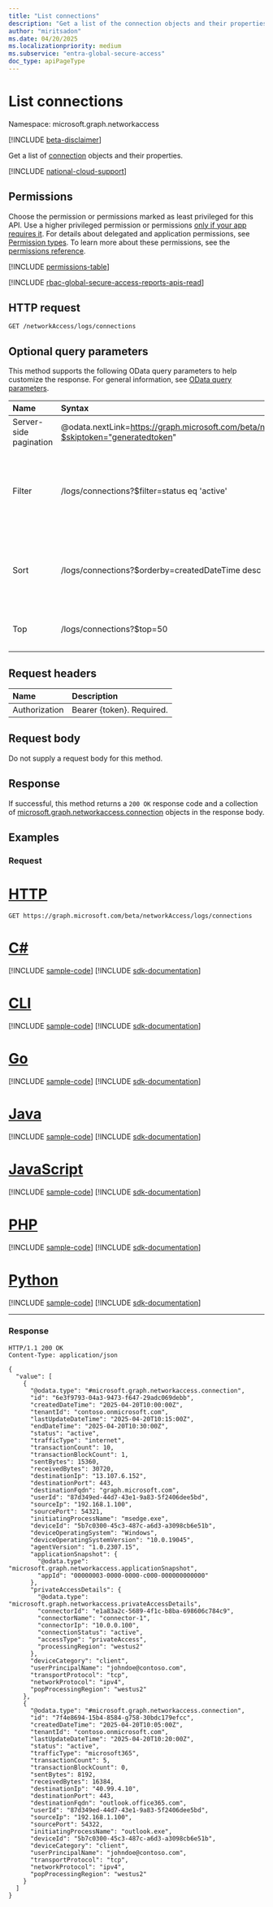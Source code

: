 ```yaml
---
title: "List connections"
description: "Get a list of the connection objects and their properties."
author: "miritsadon"
ms.date: 04/20/2025
ms.localizationpriority: medium
ms.subservice: "entra-global-secure-access"
doc_type: apiPageType
---
```


# List connections

Namespace: microsoft.graph.networkaccess

[!INCLUDE [beta-disclaimer](../../includes/beta-disclaimer.md)]

Get a list of [connection](../resources/networkaccess-connection.md) objects and their properties.

[!INCLUDE [national-cloud-support](../../includes/global-only.md)]

## Permissions

Choose the permission or permissions marked as least privileged for this API. Use a higher privileged permission or permissions [only if your app requires it](/graph/permissions-overview#best-practices-for-using-microsoft-graph-permissions). For details about delegated and application permissions, see [Permission types](/graph/permissions-overview#permission-types). To learn more about these permissions, see the [permissions reference](/graph/permissions-reference).

<!-- { "blockType": "permissions", "name": "networkaccess_logs_list_connections" } -->
[!INCLUDE [permissions-table](../includes/permissions/networkaccess-logs-list-connections-permissions.md)]

[!INCLUDE [rbac-global-secure-access-reports-apis-read](../includes/rbac-for-apis/rbac-global-secure-access-reports-apis-read.md)]

## HTTP request

<!-- {
  "blockType": "ignored"
}
-->
``` http
GET /networkAccess/logs/connections
```

## Optional query parameters

This method supports the following OData query parameters to help customize the response. For general information, see [OData query parameters](/graph/query-parameters).

|Name|Syntax|Notes|
|:---|:---|:---|
|Server-side pagination|@odata.nextLink=https://graph.microsoft.com/beta/networkAccess/logs/connections?$skiptoken="generatedtoken"|The page size defaults to and is limited to 1000.|
|Filter|/logs/connections?$filter=status eq 'active'|All properties are filterable. Filter by status, trafficType, deviceCategory, and other connection properties.|
|Sort|/logs/connections?$orderby=createdDateTime desc|You can order by all properties. Sort by createdDateTime, transactionCount, and other properties.|
|Top|/logs/connections?$top=50|Limit the number of results. Maximum value is 1000.|

## Request headers

|Name|Description|
|:---|:---|
|Authorization|Bearer {token}. Required.|

## Request body

Do not supply a request body for this method.

## Response

If successful, this method returns a `200 OK` response code and a collection of [microsoft.graph.networkaccess.connection](../resources/networkaccess-connection.md) objects in the response body.

## Examples

### Request

# [HTTP](#tab/http)
<!-- {
  "blockType": "request",
  "name": "list_connection"
}
-->
``` http
GET https://graph.microsoft.com/beta/networkAccess/logs/connections
```

# [C#](#tab/csharp)
[!INCLUDE [sample-code](../includes/snippets/csharp/list-connection-csharp-snippets.md)]
[!INCLUDE [sdk-documentation](../includes/snippets/snippets-sdk-documentation-link.md)]

# [CLI](#tab/cli)
[!INCLUDE [sample-code](../includes/snippets/cli/list-connection-cli-snippets.md)]
[!INCLUDE [sdk-documentation](../includes/snippets/snippets-sdk-documentation-link.md)]

# [Go](#tab/go)
[!INCLUDE [sample-code](../includes/snippets/go/list-connection-go-snippets.md)]
[!INCLUDE [sdk-documentation](../includes/snippets/snippets-sdk-documentation-link.md)]

# [Java](#tab/java)
[!INCLUDE [sample-code](../includes/snippets/java/list-connection-java-snippets.md)]
[!INCLUDE [sdk-documentation](../includes/snippets/snippets-sdk-documentation-link.md)]

# [JavaScript](#tab/javascript)
[!INCLUDE [sample-code](../includes/snippets/javascript/list-connection-javascript-snippets.md)]
[!INCLUDE [sdk-documentation](../includes/snippets/snippets-sdk-documentation-link.md)]

# [PHP](#tab/php)
[!INCLUDE [sample-code](../includes/snippets/php/list-connection-php-snippets.md)]
[!INCLUDE [sdk-documentation](../includes/snippets/snippets-sdk-documentation-link.md)]

# [Python](#tab/python)
[!INCLUDE [sample-code](../includes/snippets/python/list-connection-python-snippets.md)]
[!INCLUDE [sdk-documentation](../includes/snippets/snippets-sdk-documentation-link.md)]

---

### Response
<!-- {
  "blockType": "response",
  "truncated": true,
  "@odata.type": "Collection(microsoft.graph.networkaccess.connection)"
}
-->
``` http
HTTP/1.1 200 OK
Content-Type: application/json

{
  "value": [
    {
      "@odata.type": "#microsoft.graph.networkaccess.connection",
      "id": "6e3f9793-04a3-9473-f647-29adc069debb",
      "createdDateTime": "2025-04-20T10:00:00Z",
      "tenantId": "contoso.onmicrosoft.com",
      "lastUpdateDateTime": "2025-04-20T10:15:00Z",
      "endDateTime": "2025-04-20T10:30:00Z",
      "status": "active",
      "trafficType": "internet",
      "transactionCount": 10,
      "transactionBlockCount": 1,
      "sentBytes": 15360,
      "receivedBytes": 30720,
      "destinationIp": "13.107.6.152",
      "destinationPort": 443,
      "destinationFqdn": "graph.microsoft.com",
      "userId": "87d349ed-44d7-43e1-9a83-5f2406dee5bd",
      "sourceIp": "192.168.1.100",
      "sourcePort": 54321,
      "initiatingProcessName": "msedge.exe",
      "deviceId": "5b7c0300-45c3-487c-a6d3-a3098cb6e51b",
      "deviceOperatingSystem": "Windows",
      "deviceOperatingSystemVersion": "10.0.19045",
      "agentVersion": "1.0.2307.15",
      "applicationSnapshot": {
        "@odata.type": "microsoft.graph.networkaccess.applicationSnapshot",
        "appId": "00000003-0000-0000-c000-000000000000"
      },
      "privateAccessDetails": {
        "@odata.type": "microsoft.graph.networkaccess.privateAccessDetails",
        "connectorId": "e1a83a2c-5689-4f1c-b8ba-698606c784c9",
        "connectorName": "connector-1",
        "connectorIp": "10.0.0.100",
        "connectionStatus": "active",
        "accessType": "privateAccess",
        "processingRegion": "westus2"
      },
      "deviceCategory": "client",
      "userPrincipalName": "johndoe@contoso.com",
      "transportProtocol": "tcp",
      "networkProtocol": "ipv4",
      "popProcessingRegion": "westus2"
    },
    {
      "@odata.type": "#microsoft.graph.networkaccess.connection",
      "id": "7f4e8694-15b4-8584-g758-30bdc179efcc",
      "createdDateTime": "2025-04-20T10:05:00Z",
      "tenantId": "contoso.onmicrosoft.com",
      "lastUpdateDateTime": "2025-04-20T10:20:00Z",
      "status": "active",
      "trafficType": "microsoft365",
      "transactionCount": 5,
      "transactionBlockCount": 0,
      "sentBytes": 8192,
      "receivedBytes": 16384,
      "destinationIp": "40.99.4.10",
      "destinationPort": 443,
      "destinationFqdn": "outlook.office365.com",
      "userId": "87d349ed-44d7-43e1-9a83-5f2406dee5bd",
      "sourceIp": "192.168.1.100",
      "sourcePort": 54322,
      "initiatingProcessName": "outlook.exe",
      "deviceId": "5b7c0300-45c3-487c-a6d3-a3098cb6e51b",
      "deviceCategory": "client",
      "userPrincipalName": "johndoe@contoso.com",
      "transportProtocol": "tcp",
      "networkProtocol": "ipv4",
      "popProcessingRegion": "westus2"
    }
  ]
}
```
